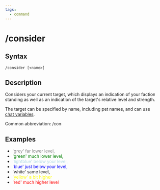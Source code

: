 ```yaml
---
tags:
  - command
---
```


# /consider

## Syntax

<!--cmd-syntax-start-->
```eqcommand
/consider [<name>]
```
<!--cmd-syntax-end-->

## Description

<!--cmd-desc-start-->
Considers your current target, which displays an indication of your faction standing as well as an indication of the target's relative level and strength.  

The target can be specified by name, including pet names, and can use [chat variables](../general/chat-variables.md).  

Common abbreviation: <span class=accent>/con</span>
<!--cmd-desc-end-->

## Examples
- <span style="color: grey;">'grey' far lower level,</span>
- <span style="color: green;">'green' much lower level,</span>
- <span style="color: lightblue;">'lightblue' below your level,</span>
- <span style="color: blue;">'blue' just below your level,</span>
- 'white' same level,
- <span style="color: yellow;">'yellow' a bit higher</span>
- <span style="color: red;">'red' much higher level</span>